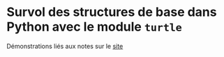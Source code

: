 # Survol des structures de base dans Python avec le module `turtle`

Démonstrations liés aux notes sur le [site](https://physcrowley.github.io/ICS3C/l-conc2-2survol.html)
